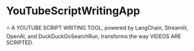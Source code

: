 # YouTubeScriptWritingApp
⭐ A YOUTUBE SCRIPT WRITING TOOL, powered by LangChain, Streamlit, OpenAI, and DuckDuckGoSearchRun, transforms the way VIDEOS ARE SCRIPTED. 
